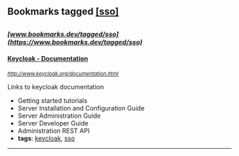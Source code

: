 ## Bookmarks tagged [[sso]](https://www.bookmarks.dev?q=[sso])

_<sup><sup>[www.bookmarks.dev/tagged/sso](https://www.bookmarks.dev/tagged/sso)</sup></sup>_
---
#### [Keycloak - Documentation](http://www.keycloak.org/documentation.html)
_<sup>http://www.keycloak.org/documentation.html</sup>_

Links to keycloak documentation 

* Getting started tutorials
* Server Installation and Configuration Guide 
* Server Administration Guide 
* Server Developer Guide 
* Administration REST API 
* **tags**: [keycloak](../tagged/keycloak.md), [sso](../tagged/sso.md)
---
